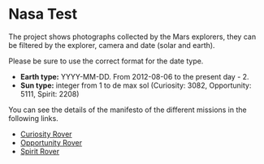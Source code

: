 # Nasa Test

The project shows photographs collected by the Mars explorers, they can be filtered by the explorer, camera and date (solar and earth).

Please be sure to use the correct format for the date type.

* **Earth type:** YYYY-MM-DD. From 2012-08-06 to the present day - 2.
* **Sun type:** integer from 1 to de max sol (Curiosity: 3082, Opportunity: 5111, Spirit: 2208)

You can see the details of the manifesto of the different missions in the following links.

* [Curiosity Rover](https://api.nasa.gov/mars-photos/api/v1/manifests/Curiosity/?api_key=BJZrtZVsvzwt4PKXv5brLhCA74dtOwtdDyThuaYG)
* [Opportunity Rover](https://api.nasa.gov/mars-photos/api/v1/manifests/Opportunity/?api_key=BJZrtZVsvzwt4PKXv5brLhCA74dtOwtdDyThuaYG)
* [Spirit Rover](https://api.nasa.gov/mars-photos/api/v1/manifests/Spirit/?api_key=BJZrtZVsvzwt4PKXv5brLhCA74dtOwtdDyThuaYG)